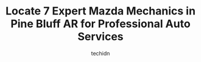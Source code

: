 ---
layout: ampstory
image: https://images.unsplash.com/photo-1577696467903-bee9f5ee9fe9?ixlib=rb-4.0.3&ixid=MnwxMjA3fDB8MHxwaG90by1wYWdlfHx8fGVufDB8fHx8&auto=format&fit=crop&w=640&h=853&q=80
author: techidn
featured: false
description: If youre in need of trustworthy and skilled Mazda Mechanic in Pine Bluff AR, USA, youll be pleased to discover the 7 best Mazda Mechanic in town. Their expertise and commitment to customer
title: Locate 7 Expert Mazda Mechanics in Pine Bluff AR for Professional Auto Services
cover:
   title: Locate 7 Expert Mazda Mechanics in Pine Bluff AR for Professional Auto Services
   subtitle: Rickpate
   background: https://images.unsplash.com/photo-1577696467903-bee9f5ee9fe9?ixlib=rb-4.0.3&ixid=MnwxMjA3fDB8MHxwaG90by1wYWdlfHx8fGVufDB8fHx8&auto=format&fit=crop&w=640&h=853&q=80

pages: 
 - layout: thirds
   top: <h1>#1 Walmart Auto Care Centers</h1>
   bottom: "<p>Im not really happy at all with our Walmart. Seems like they just get people to fill slots.  Store is in disarray,  shelves are not stocked well.  Things are just all ov</p>"
   background: https://www.knot35.com/toplist/wp-content/uploads/2023/06/best-mazda-mechanic-1-in-pine-bluff-ar-1685836507.jpeg
   backgroundblur: true
 - layout: thirds
   top: <h1>#2 Wholesale Tire Company Inc</h1>
   bottom: "<p>5109 Dollarway Rd, Pine Bluff, AR 71602, United States</p>"
   background: https://www.knot35.com/toplist/wp-content/uploads/2023/06/best-mazda-mechanic-2-in-pine-bluff-ar-1685836507.jpeg
   cta:
      link: https://www.knot35.com/toplist/locate-7-expert-mazda-mechanics-in-pine-bluff-ar-for-professional-auto-services/
      text: Locate 7 Expert Mazda Mechanics in Pine Bluff AR for Professional Auto Services
 - layout: thirds
   top: <h1>#3 Dew Drop Auto Parts</h1>
   bottom: "<p>6020 Sheridan Rd, White Hall, AR 71602, United States</p>"
   background: https://www.knot35.com/toplist/wp-content/uploads/2023/06/best-mazda-mechanic-3-in-pine-bluff-ar-1685836508.jpeg
   cta:
      link: https://www.knot35.com/toplist/locate-7-expert-mazda-mechanics-in-pine-bluff-ar-for-professional-auto-services/
      text: Locate 7 Expert Mazda Mechanics in Pine Bluff AR for Professional Auto Services
 - layout: thirds
   top: <h1>#4 B&D Automotive</h1>
   bottom: "<p>4809 Dollarway Rd, Pine Bluff, AR 71602, United States</p>"
   background: https://images.unsplash.com/photo-1541356665065-22676f35dd40?ixlib=rb-4.0.3&ixid=MnwxMjA3fDB8MHxwaG90by1wYWdlfHx8fGVufDB8fHx8&auto=format&fit=crop&w=640&h=853&q=80
   cta:
      link: https://www.knot35.com/toplist/locate-7-expert-mazda-mechanics-in-pine-bluff-ar-for-professional-auto-services/
      text: Locate 7 Expert Mazda Mechanics in Pine Bluff AR for Professional Auto Services
 - layout: thirds
   top: <h1>#5 Jeremys Paint & Body Shop Bay 1</h1>
   bottom: "<p>703 S Spruce St, Pine Bluff, AR 71601, United States</p>"
   background: https://images.unsplash.com/photo-1524169358666-79f22534bc6e?ixlib=rb-4.0.3&ixid=MnwxMjA3fDB8MHxwaG90by1wYWdlfHx8fGVufDB8fHx8&auto=format&fit=crop&w=640&h=853&q=80
   cta:
      link: https://www.knot35.com/toplist/locate-7-expert-mazda-mechanics-in-pine-bluff-ar-for-professional-auto-services/
      text: Locate 7 Expert Mazda Mechanics in Pine Bluff AR for Professional Auto Services
 - layout: thirds
   top: <h1>#6 Faulkner Collision Center</h1>
   bottom: "<p>3018 S Midland Dr, Pine Bluff, AR 71603, United States</p>"
   background: https://images.unsplash.com/photo-1533735380053-eb8d0759b24a?ixlib=rb-4.0.3&ixid=MnwxMjA3fDB8MHxwaG90by1wYWdlfHx8fGVufDB8fHx8&auto=format&fit=crop&w=640&h=853&q=80
   cta:
      link: https://www.knot35.com/toplist/locate-7-expert-mazda-mechanics-in-pine-bluff-ar-for-professional-auto-services/
      text: Locate 7 Expert Mazda Mechanics in Pine Bluff AR for Professional Auto Services
 - layout: thirds
   top: <h1>#7 The Auto Wiz LLC.</h1>
   bottom: "<p>2914 S Catalpa St, Pine Bluff, AR 71603, United States</p>"
   background: https://images.unsplash.com/photo-1527066579998-dbbae57f45ce?ixlib=rb-4.0.3&ixid=MnwxMjA3fDB8MHxwaG90by1wYWdlfHx8fGVufDB8fHx8&auto=format&fit=crop&w=640&h=853&q=80
   cta:
      link: https://www.knot35.com/toplist/locate-7-expert-mazda-mechanics-in-pine-bluff-ar-for-professional-auto-services/
      text: Locate 7 Expert Mazda Mechanics in Pine Bluff AR for Professional Auto Services
 - layout: thirds
   middle: Continue reading...
   background: https://images.unsplash.com/photo-1597773150796-e5c14ebecbf5?ixlib=rb-4.0.3&ixid=MnwxMjA3fDB8MHxwaG90by1wYWdlfHx8fGVufDB8fHx8&auto=format&fit=crop&w=640&h=853&q=80
   cta:
      link: https://www.knot35.com/toplist/locate-7-expert-mazda-mechanics-in-pine-bluff-ar-for-professional-auto-services/
      text: Locate 7 Expert Mazda Mechanics in Pine Bluff AR for Professional Auto Services
      
---